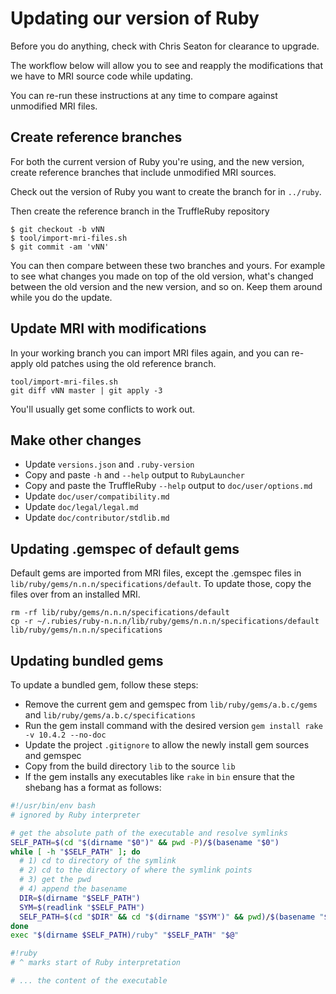 # Updating our version of Ruby

Before you do anything, check with Chris Seaton for clearance to upgrade.

The workflow below will allow you to see and reapply the modifications that we
have to MRI source code while updating.

You can re-run these instructions at any time to compare against unmodified
MRI files.

## Create reference branches

For both the current version of Ruby you're using, and the new version, create
reference branches that include unmodified MRI sources.

Check out the version of Ruby you want to create the branch for in `../ruby`.

Then create the reference branch in the TruffleRuby repository

```
$ git checkout -b vNN
$ tool/import-mri-files.sh
$ git commit -am 'vNN'
```

You can then compare between these two branches and yours. For example to see
what changes you made on top of the old version, what's changed between the
old version and the new version, and so on. Keep them around while you do the
update.

## Update MRI with modifications

In your working branch you can import MRI files again, and you can re-apply
old patches using the old reference branch.

```
tool/import-mri-files.sh
git diff vNN master | git apply -3
```

You'll usually get some conflicts to work out.

## Make other changes

* Update `versions.json` and `.ruby-version`
* Copy and paste `-h` and `--help` output to `RubyLauncher`
* Copy and paste the TruffleRuby `--help` output to `doc/user/options.md`
* Update `doc/user/compatibility.md`
* Update `doc/legal/legal.md`
* Update `doc/contributor/stdlib.md`

## Updating .gemspec of default gems

Default gems are imported from MRI files, except the .gemspec files in
`lib/ruby/gems/n.n.n/specifications/default`.
To update those, copy the files over from an installed MRI.
```
rm -rf lib/ruby/gems/n.n.n/specifications/default
cp -r ~/.rubies/ruby-n.n.n/lib/ruby/gems/n.n.n/specifications/default lib/ruby/gems/n.n.n/specifications
```

## Updating bundled gems

To update a bundled gem, follow these steps:

* Remove the current gem and gemspec from `lib/ruby/gems/a.b.c/gems` and
  `lib/ruby/gems/a.b.c/specifications`
* Run the gem install command with the desired version
  `gem install rake -v 10.4.2 --no-doc`
* Update the project `.gitignore` to allow the newly install gem sources
  and gemspec
* Copy from the build directory `lib` to the source `lib`
* If the gem installs any executables like `rake` in `bin` ensure that the
  shebang has a format as follows:

```bash
#!/usr/bin/env bash
# ignored by Ruby interpreter

# get the absolute path of the executable and resolve symlinks
SELF_PATH=$(cd "$(dirname "$0")" && pwd -P)/$(basename "$0")
while [ -h "$SELF_PATH" ]; do
  # 1) cd to directory of the symlink
  # 2) cd to the directory of where the symlink points
  # 3) get the pwd
  # 4) append the basename
  DIR=$(dirname "$SELF_PATH")
  SYM=$(readlink "$SELF_PATH")
  SELF_PATH=$(cd "$DIR" && cd "$(dirname "$SYM")" && pwd)/$(basename "$SYM")
done
exec "$(dirname $SELF_PATH)/ruby" "$SELF_PATH" "$@"

#!ruby
# ^ marks start of Ruby interpretation

# ... the content of the executable
```
